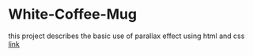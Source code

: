 # White-Coffee-Mug
this project describes the basic use of parallax effect using html and css
[link](https://shubham7a.github.io/White-Coffee-Mug/)
